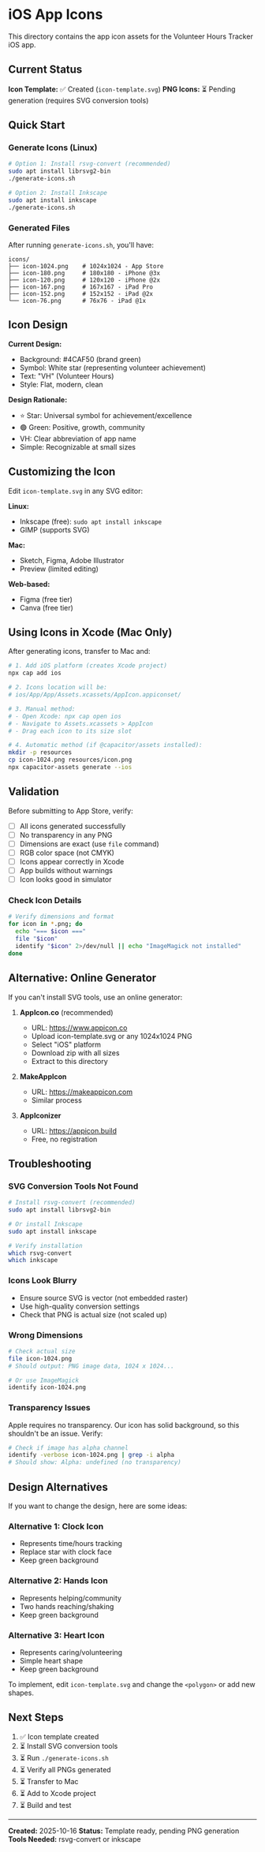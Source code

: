# iOS App Icons

This directory contains the app icon assets for the Volunteer Hours Tracker iOS app.

## Current Status

**Icon Template:** ✅ Created (`icon-template.svg`)
**PNG Icons:** ⏳ Pending generation (requires SVG conversion tools)

## Quick Start

### Generate Icons (Linux)

```bash
# Option 1: Install rsvg-convert (recommended)
sudo apt install librsvg2-bin
./generate-icons.sh

# Option 2: Install Inkscape
sudo apt install inkscape
./generate-icons.sh
```

### Generated Files

After running `generate-icons.sh`, you'll have:

```
icons/
├── icon-1024.png    # 1024x1024 - App Store
├── icon-180.png     # 180x180 - iPhone @3x
├── icon-120.png     # 120x120 - iPhone @2x
├── icon-167.png     # 167x167 - iPad Pro
├── icon-152.png     # 152x152 - iPad @2x
└── icon-76.png      # 76x76 - iPad @1x
```

## Icon Design

**Current Design:**
- Background: #4CAF50 (brand green)
- Symbol: White star (representing volunteer achievement)
- Text: "VH" (Volunteer Hours)
- Style: Flat, modern, clean

**Design Rationale:**
- ⭐ Star: Universal symbol for achievement/excellence
- 🟢 Green: Positive, growth, community
- VH: Clear abbreviation of app name
- Simple: Recognizable at small sizes

## Customizing the Icon

Edit `icon-template.svg` in any SVG editor:

**Linux:**
- Inkscape (free): `sudo apt install inkscape`
- GIMP (supports SVG)

**Mac:**
- Sketch, Figma, Adobe Illustrator
- Preview (limited editing)

**Web-based:**
- Figma (free tier)
- Canva (free tier)

## Using Icons in Xcode (Mac Only)

After generating icons, transfer to Mac and:

```bash
# 1. Add iOS platform (creates Xcode project)
npx cap add ios

# 2. Icons location will be:
# ios/App/App/Assets.xcassets/AppIcon.appiconset/

# 3. Manual method:
# - Open Xcode: npx cap open ios
# - Navigate to Assets.xcassets > AppIcon
# - Drag each icon to its size slot

# 4. Automatic method (if @capacitor/assets installed):
mkdir -p resources
cp icon-1024.png resources/icon.png
npx capacitor-assets generate --ios
```

## Validation

Before submitting to App Store, verify:

- [ ] All icons generated successfully
- [ ] No transparency in any PNG
- [ ] Dimensions are exact (use `file` command)
- [ ] RGB color space (not CMYK)
- [ ] Icons appear correctly in Xcode
- [ ] App builds without warnings
- [ ] Icon looks good in simulator

### Check Icon Details

```bash
# Verify dimensions and format
for icon in *.png; do
  echo "=== $icon ==="
  file "$icon"
  identify "$icon" 2>/dev/null || echo "ImageMagick not installed"
done
```

## Alternative: Online Generator

If you can't install SVG tools, use an online generator:

1. **AppIcon.co** (recommended)
   - URL: https://www.appicon.co
   - Upload icon-template.svg or any 1024x1024 PNG
   - Select "iOS" platform
   - Download zip with all sizes
   - Extract to this directory

2. **MakeAppIcon**
   - URL: https://makeappicon.com
   - Similar process

3. **AppIconizer**
   - URL: https://appicon.build
   - Free, no registration

## Troubleshooting

### SVG Conversion Tools Not Found

```bash
# Install rsvg-convert (recommended)
sudo apt install librsvg2-bin

# Or install Inkscape
sudo apt install inkscape

# Verify installation
which rsvg-convert
which inkscape
```

### Icons Look Blurry

- Ensure source SVG is vector (not embedded raster)
- Use high-quality conversion settings
- Check that PNG is actual size (not scaled up)

### Wrong Dimensions

```bash
# Check actual size
file icon-1024.png
# Should output: PNG image data, 1024 x 1024...

# Or use ImageMagick
identify icon-1024.png
```

### Transparency Issues

Apple requires no transparency. Our icon has solid background, so this shouldn't be an issue. Verify:

```bash
# Check if image has alpha channel
identify -verbose icon-1024.png | grep -i alpha
# Should show: Alpha: undefined (no transparency)
```

## Design Alternatives

If you want to change the design, here are some ideas:

### Alternative 1: Clock Icon
- Represents time/hours tracking
- Replace star with clock face
- Keep green background

### Alternative 2: Hands Icon
- Represents helping/community
- Two hands reaching/shaking
- Keep green background

### Alternative 3: Heart Icon
- Represents caring/volunteering
- Simple heart shape
- Keep green background

To implement, edit `icon-template.svg` and change the `<polygon>` or add new shapes.

## Next Steps

1. ✅ Icon template created
2. ⏳ Install SVG conversion tools
3. ⏳ Run `./generate-icons.sh`
4. ⏳ Verify all PNGs generated
5. ⏳ Transfer to Mac
6. ⏳ Add to Xcode project
7. ⏳ Build and test

---

**Created:** 2025-10-16
**Status:** Template ready, pending PNG generation
**Tools Needed:** rsvg-convert or inkscape
